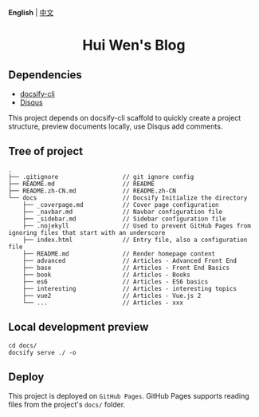 **English** | [中文](./README.zh-CN.md)

<h1 align="center">Hui Wen's Blog</h1>

## Dependencies

* [docsify-cli](https://www.npmjs.com/package/docsify-cli)
* [Disqus](https://disqus.com/)

This project depends on docsify-cli scaffold to quickly create a project structure, preview documents locally, use Disqus add comments.

## Tree of project

```
.
├── .gitignore                  // git ignore config
├── README.md                   // README
├── README.zh-CN.md             // README.zh-CN
└── docs                        // Docsify Initialize the directory
    ├── _coverpage.md           // Cover page configuration
    ├── _navbar.md              // Navbar configuration file
    ├── _sidebar.md             // Sidebar configuration file 
    ├── .nojekyll               // Used to prevent GitHub Pages from ignoring files that start with an underscore
    ├── index.html              // Entry file, also a configuration file
    ├── README.md               // Render homepage content
    ├── advanced                // Articles - Advanced Front End
    ├── base                    // Articles - Front End Basics
    ├── book                    // Articles - Books
    ├── es6                     // Articles - ES6 basics
    ├── interesting             // Articles - interesting topics
    ├── vue2                    // Articles - Vue.js 2
    └── ...                     // Articles - xxx

```

## Local development preview

```
cd docs/
docsify serve ./ -o
```

## Deploy

This project is deployed on `GitHub Pages`. GitHub Pages supports reading files from the project's `docs/` folder.
